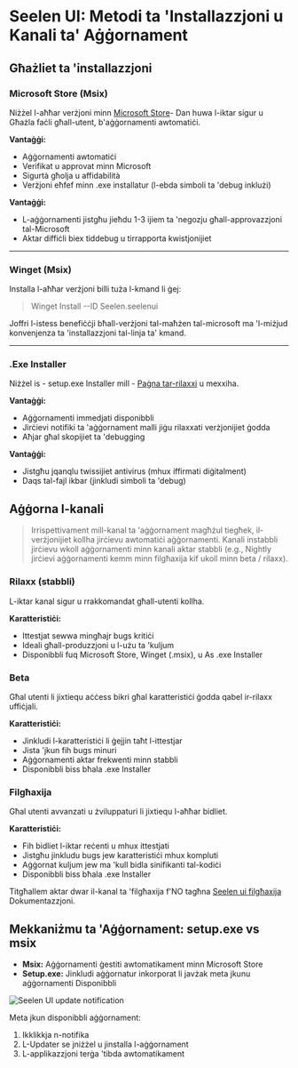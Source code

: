 # Seelen UI: Metodi ta 'Installazzjoni u Kanali ta' Aġġornament

## Għażliet ta 'installazzjoni

### Microsoft Store (Msix)

Niżżel l-aħħar verżjoni minn [Microsoft Store](https://www.microsoft.com/store)-
Dan huwa l-iktar sigur u Għażla faċli għall-utent, b'aġġornamenti awtomatiċi.

**Vantaġġi:**

- Aġġornamenti awtomatiċi
- Verifikat u approvat minn Microsoft
- Sigurtà għolja u affidabilità
- Verżjoni eħfef minn .exe installatur (l-ebda simboli ta 'debug inklużi)

**Vantaġġi:**

- L-aġġornamenti jistgħu jieħdu 1-3 ijiem ta 'negozju għall-approvazzjoni
  tal-Microsoft
- Aktar diffiċli biex tiddebug u tirrapporta kwistjonijiet

---

### Winget (Msix)

Installa l-aħħar verżjoni billi tuża l-kmand li ġej:

> Winget Install --ID Seelen.seelenui

Joffri l-istess benefiċċji bħall-verżjoni tal-maħżen tal-microsoft ma 'l-miżjud
konvenjenza ta 'installazzjoni tal-linja ta' kmand.

---

### .Exe Installer

Niżżel is - setup.exe Installer mill -
[Paġna tar-rilaxxi](https://github.com/eythaann/Seelen-UI/releases) u mexxiha.

**Vantaġġi:**

- Aġġornamenti immedjati disponibbli
- Jirċievi notifiki ta 'aġġornament malli jiġu rilaxxati verżjonijiet ġodda
- Aħjar għal skopijiet ta 'debugging

**Vantaġġi:**

- Jistgħu jqanqlu twissijiet antivirus (mhux iffirmati diġitalment)
- Daqs tal-fajl ikbar (jinkludi simboli ta 'debug)

## Aġġorna l-kanali

> Irrispettivament mill-kanal ta 'aġġornament magħżul tiegħek, il-verżjonijiet
> kollha jirċievu awtomatiċi aġġornamenti. Kanali instabbli jirċievu wkoll
> aġġornamenti minn kanali aktar stabbli (e.g., Nightly jirċievi aġġornamenti
> kemm minn filgħaxija kif ukoll minn beta / rilaxx).

### Rilaxx (stabbli)

L-iktar kanal sigur u rrakkomandat għall-utenti kollha.

**Karatteristiċi:**

- Ittestjat sewwa mingħajr bugs kritiċi
- Ideali għall-produzzjoni u l-użu ta 'kuljum
- Disponibbli fuq Microsoft Store, Winget (.msix), u As .exe Installer

### Beta

Għal utenti li jixtiequ aċċess bikri għal karatteristiċi ġodda qabel ir-rilaxx
uffiċjali.

**Karatteristiċi:**

- Jinkludi l-karatteristiċi li ġejjin taħt l-ittestjar
- Jista 'jkun fih bugs minuri
- Aġġornamenti aktar frekwenti minn stabbli
- Disponibbli biss bħala .exe Installer

### Filgħaxija

Għal utenti avvanzati u żviluppaturi li jixtiequ l-aħħar bidliet.

**Karatteristiċi:**

- Fih bidliet l-iktar reċenti u mhux ittestjati
- Jistgħu jinkludu bugs jew karatteristiċi mhux kompluti
- Aġġornat kuljum jew ma 'kull bidla sinifikanti tal-kodiċi
- Disponibbli biss bħala .exe Installer

Titgħallem aktar dwar il-kanal ta 'filgħaxija f'NO tagħna
[Seelen ui filgħaxija](https://seelen.io/blog/nightly) Dokumentazzjoni.

## Mekkaniżmu ta 'Aġġornament: setup.exe vs msix

- **Msix:** Aġġornamenti ġestiti awtomatikament minn Microsoft Store
- **Setup.exe:** Jinkludi aġġornatur inkorporat li javżak meta jkunu
  aġġornamenti Disponibbli

![Seelen UI update notification](https://github.com/Seelen-Inc/slu-blog/blob/master/blog/seelen-ui-distribution-channels/image.png?raw=true)

Meta jkun disponibbli aġġornament:

1. Ikklikkja n-notifika
2. L-Updater se jniżżel u jinstalla l-aġġornament
3. L-applikazzjoni terġa 'tibda awtomatikament
